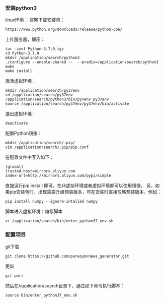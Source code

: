 ### 安装python3
linux环境：
官网下载安装包：
```
https://www.python.org/downloads/release/python-366/
```
上传服务器，解压：

```
tar -zxvf Python-3.7.0.tgz
cd Python-3.7.0
mkdir /application/search/python3
./configure --enable-shared --  --predix=/application/search/python3
make
make install
```

激活虚拟环境：
```
mkdir /application/search/py37env
cd /application/search/py37env
/application/search/python3/bin/pyvenv py37env
source /application/search/py37env/py37env/bin/activate
```
退出虚拟环境：
```
deactivate
```
配置Python镜像：
```
mkdir /application/search/.pip/
vim /application/search/.pip/pip.conf
```
在配置文件中写入如下：
```
[global]
trusted-host=mirrors.aliyun.com
index-url=http://mirrors.aliyun.com/pypi/simple
```
直接运行pip install 即可。在非虚拟环境或者虚拟环境都可以使用镜像。
另，如果pip安装包时，出现需要升级预装版本，可在安装时直接忽略预装版本。例如：
```
pip install numpy --ignore-intalled numpy
```
脚本进入虚拟环境：编写脚本
```
vi /application/search/bin/enter_python37_env.sh
```
### 配置项目
git下载
```
git clone https://github.com/pureoym/news_generator.git
```
更新
```
git pull
```
然后在/application/search目录下，通过如下命令执行脚本：
```
source bin/enter_python37_env.sh
```

